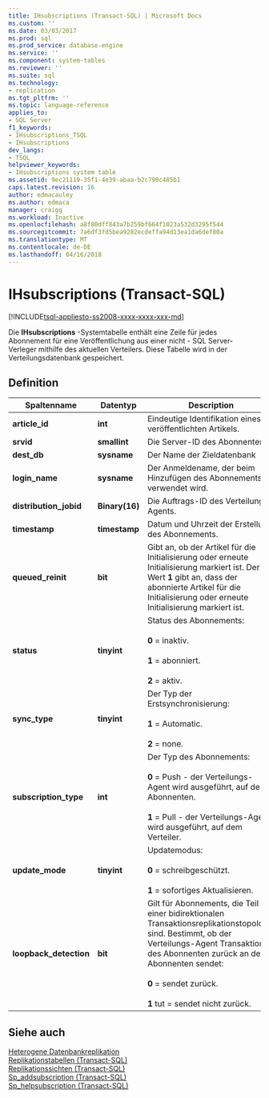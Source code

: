 ```yaml
---
title: IHsubscriptions (Transact-SQL) | Microsoft Docs
ms.custom: ''
ms.date: 03/03/2017
ms.prod: sql
ms.prod_service: database-engine
ms.service: ''
ms.component: system-tables
ms.reviewer: ''
ms.suite: sql
ms.technology:
- replication
ms.tgt_pltfrm: ''
ms.topic: language-reference
applies_to:
- SQL Server
f1_keywords:
- IHsubscriptions_TSQL
- IHsubscriptions
dev_langs:
- TSQL
helpviewer_keywords:
- IHsubscriptions system table
ms.assetid: 9ec21119-35f1-4e39-abaa-b2c790c485b1
caps.latest.revision: 16
author: edmacauley
ms.author: edmaca
manager: craigg
ms.workload: Inactive
ms.openlocfilehash: a8f80dff843a7b259bf664f1023a532d3295f544
ms.sourcegitcommit: 7a6df3fd5bea9282ecdeffa94d13ea1da6def80a
ms.translationtype: MT
ms.contentlocale: de-DE
ms.lasthandoff: 04/16/2018
---
```

# <a name="ihsubscriptions-transact-sql"></a>IHsubscriptions (Transact-SQL)
[!INCLUDE[tsql-appliesto-ss2008-xxxx-xxxx-xxx-md](../../includes/tsql-appliesto-ss2008-xxxx-xxxx-xxx-md.md)]

  Die **IHsubscriptions** -Systemtabelle enthält eine Zeile für jedes Abonnement für eine Veröffentlichung aus einer nicht - SQL Server-Verleger mithilfe des aktuellen Verteilers. Diese Tabelle wird in der Verteilungsdatenbank gespeichert.  
  
## <a name="definition"></a>Definition  
  
|Spaltenname|Datentyp|Description|  
|-----------------|---------------|-----------------|  
|**article_id**|**int**|Eindeutige Identifikation eines veröffentlichten Artikels.|  
|**srvid**|**smallint**|Die Server-ID des Abonnenten.|  
|**dest_db**|**sysname**|Der Name der Zieldatenbank|  
|**login_name**|**sysname**|Der Anmeldename, der beim Hinzufügen des Abonnements verwendet wird.|  
|**distribution_jobid**|**Binary(16)**|Die Auftrags-ID des Verteilungs-Agents.|  
|**timestamp**|**timestamp**|Datum und Uhrzeit der Erstellung des Abonnements.|  
|**queued_reinit**|**bit**|Gibt an, ob der Artikel für die Initialisierung oder erneute Initialisierung markiert ist. Der Wert **1** gibt an, dass der abonnierte Artikel für die Initialisierung oder erneute Initialisierung markiert ist.|  
|**status**|**tinyint**|Status des Abonnements:<br /><br /> **0** = inaktiv.<br /><br /> **1** = abonniert.<br /><br /> **2** = aktiv.|  
|**sync_type**|**tinyint**|Der Typ der Erstsynchronisierung:<br /><br /> **1** = Automatic.<br /><br /> **2** = none.|  
|**subscription_type**|**int**|Der Typ des Abonnements:<br /><br /> **0** = Push - der Verteilungs-Agent wird ausgeführt, auf dem Abonnenten.<br /><br /> **1** = Pull - der Verteilungs-Agent wird ausgeführt, auf dem Verteiler.|  
|**update_mode**|**tinyint**|Updatemodus:<br /><br /> **0** = schreibgeschützt.<br /><br /> **1** = sofortiges Aktualisieren.|  
|**loopback_detection**|**bit**|Gilt für Abonnements, die Teil einer bidirektionalen Transaktionsreplikationstopologie sind. Bestimmt, ob der Verteilungs-Agent Transaktionen des Abonnenten zurück an den Abonnenten sendet:<br /><br /> **0** = sendet zurück.<br /><br /> **1** tut = sendet nicht zurück.|  
  
## <a name="see-also"></a>Siehe auch  
 [Heterogene Datenbankreplikation](../../relational-databases/replication/non-sql/heterogeneous-database-replication.md)   
 [Replikationstabellen &#40;Transact-SQL&#41;](../../relational-databases/system-tables/replication-tables-transact-sql.md)   
 [Replikationssichten &#40;Transact-SQL&#41;](../../relational-databases/system-views/replication-views-transact-sql.md)   
 [Sp_addsubscription &#40;Transact-SQL&#41;](../../relational-databases/system-stored-procedures/sp-addsubscription-transact-sql.md)   
 [Sp_helpsubscription &#40;Transact-SQL&#41;](../../relational-databases/system-stored-procedures/sp-helpsubscription-transact-sql.md)  
  
  
